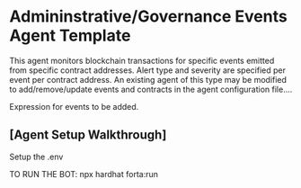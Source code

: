# Admininstrative/Governance Events Agent Template

This agent monitors blockchain transactions for specific events emitted from specific contract addresses. Alert
type and severity are specified per event per contract address. An existing agent of this type may be modified
to add/remove/update events and contracts in the agent configuration file....

Expression for events to be added.

## [Agent Setup Walkthrough]

Setup the .env 

TO RUN THE BOT: 
npx hardhat forta:run
